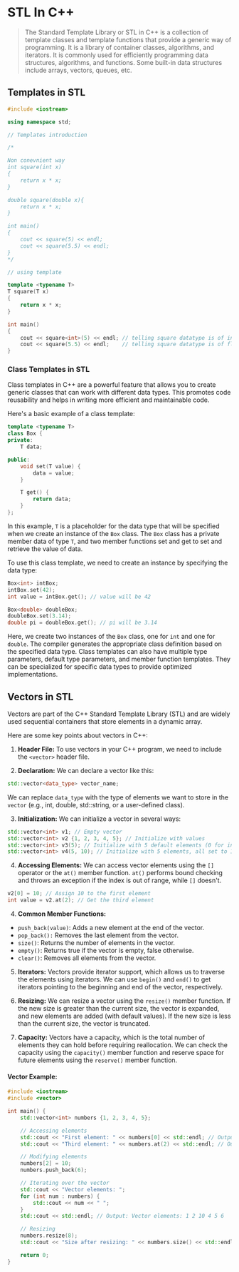 # STL In C++

> The Standard Template Library or STL in C++ is a collection of template classes and template functions that provide a generic way of programming. It is a library of container classes, algorithms, and iterators.
> It is commonly used for efficiently programming data structures, algorithms, and functions. Some built-in data structures include arrays, vectors, queues, etc.

## Templates in STL

```C++
#include <iostream>

using namespace std;

// Templates introduction

/*

Non conevnient way
int square(int x)
{
    return x * x;
}

double square(double x){
    return x * x;
}

int main()
{
    cout << square(5) << endl;
    cout << square(5.5) << endl;
}
*/

// using template

template <typename T>
T square(T x)
{
    return x * x;
}

int main()
{
    cout << square<int>(5) << endl; // telling square datatype is of int
    cout << square(5.5) << endl;    // telling square datatype is of flo
}
```

### Class Templates in STL

Class templates in C++ are a powerful feature that allows you to create generic classes that can work with different data types. This promotes code reusability and helps in writing more efficient and maintainable code.

Here's a basic example of a class template:

```C++
template <typename T>
class Box {
private:
    T data;

public:
    void set(T value) {
        data = value;
    }

    T get() {
        return data;
    }
};
```

In this example, `T` is a placeholder for the data type that will be specified when we create an instance of the `Box` class. The `Box` class has a private member data of type `T`, and two member functions set and get to set and retrieve the value of data.

To use this class template, we need to create an instance by specifying the data type:

```C++
Box<int> intBox;
intBox.set(42);
int value = intBox.get(); // value will be 42

Box<double> doubleBox;
doubleBox.set(3.14);
double pi = doubleBox.get(); // pi will be 3.14
```

Here, we create two instances of the `Box` class, one for `int` and one for `double`. The compiler generates the appropriate class definition based on the specified data type.
Class templates can also have multiple type parameters, default type parameters, and member function templates. They can be specialized for specific data types to provide optimized implementations.

## Vectors in STL

Vectors are part of the C++ Standard Template Library (STL) and are widely used sequential containers that store elements in a dynamic array.

Here are some key points about vectors in C++:

1. **Header File:** To use vectors in your C++ program, we need to include the `<vector>` header file.

2. **Declaration:** We can declare a vector like this:

```C++
std::vector<data_type> vector_name;
```

We can replace `data_type` with the type of elements we want to store in the `vector` (e.g., int, double, std::string, or a user-defined class).

3. **Initialization:** We can initialize a vector in several ways:

```C++
std::vector<int> v1; // Empty vector
std::vector<int> v2 {1, 2, 3, 4, 5}; // Initialize with values
std::vector<int> v3(5); // Initialize with 5 default elements (0 for int)
std::vector<int> v4(5, 10); // Initialize with 5 elements, all set to 10
```

4. **Accessing Elements:** We can access vector elements using the `[]` operator or the `at()` member function. `at()` performs bound checking and throws an exception if the index is out of range, while `[]` doesn't.

```C++
v2[0] = 10; // Assign 10 to the first element
int value = v2.at(2); // Get the third element
```

4. **Common Member Functions:**

- `push_back(value)`: Adds a new element at the end of the vector.
- `pop_back():` Removes the last element from the vector.
- `size()`: Returns the number of elements in the vector.
- `empty()`: Returns true if the vector is empty, false otherwise.
- `clear()`: Removes all elements from the vector.

5. **Iterators:** Vectors provide iterator support, which allows us to traverse the elements using iterators. We can use `begin()` and `end()` to get iterators pointing to the beginning and end of the vector, respectively.

6. **Resizing:** We can resize a vector using the `resize()` member function. If the new size is greater than the current size, the vector is expanded, and new elements are added (with default values). If the new size is less than the current size, the vector is truncated.

7. **Capacity:** Vectors have a capacity, which is the total number of elements they can hold before requiring reallocation. We can check the capacity using the `capacity()` member function and reserve space for future elements using the `reserve()` member function.

#### Vector Example:

```C++
#include <iostream>
#include <vector>

int main() {
    std::vector<int> numbers {1, 2, 3, 4, 5};

    // Accessing elements
    std::cout << "First element: " << numbers[0] << std::endl; // Output: First element: 1
    std::cout << "Third element: " << numbers.at(2) << std::endl; // Output: Third element: 3

    // Modifying elements
    numbers[2] = 10;
    numbers.push_back(6);

    // Iterating over the vector
    std::cout << "Vector elements: ";
    for (int num : numbers) {
        std::cout << num << " ";
    }
    std::cout << std::endl; // Output: Vector elements: 1 2 10 4 5 6

    // Resizing
    numbers.resize(8);
    std::cout << "Size after resizing: " << numbers.size() << std::endl; // Output: Size after resizing: 8

    return 0;
}
```
